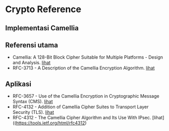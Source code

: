 # Crypto Reference

## Implementasi Camellia

## Referensi utama

* Camellia: A 128-Bit Block Cipher Suitable for Multiple Platforms - Design and Analysis. [lihat](2000.aoki_ichikawa_kanda_matsui_moriai_nakajima_tokita.pdf)
* RFC-3713 - A Description of the Camellia Encryption Algorithm. [lihat](https://tools.ietf.org/html/rfc3713)

## Aplikasi

* RFC-3657 - Use of the Camellia Encryption in Cryptographic Message Syntax (CMS). [lihat](https://tools.ietf.org/html/rfc3657)
* RFC-4132 - Addition of Camellia Cipher Suites to Transport Layer Security (TLS). [lihat](https://tools.ietf.org/html/rfc4132)
* RFC-4312 - The Camellia Cipher Algorithm and Its Use With IPsec. [lihat]((https://tools.ietf.org/html/rfc4312)
